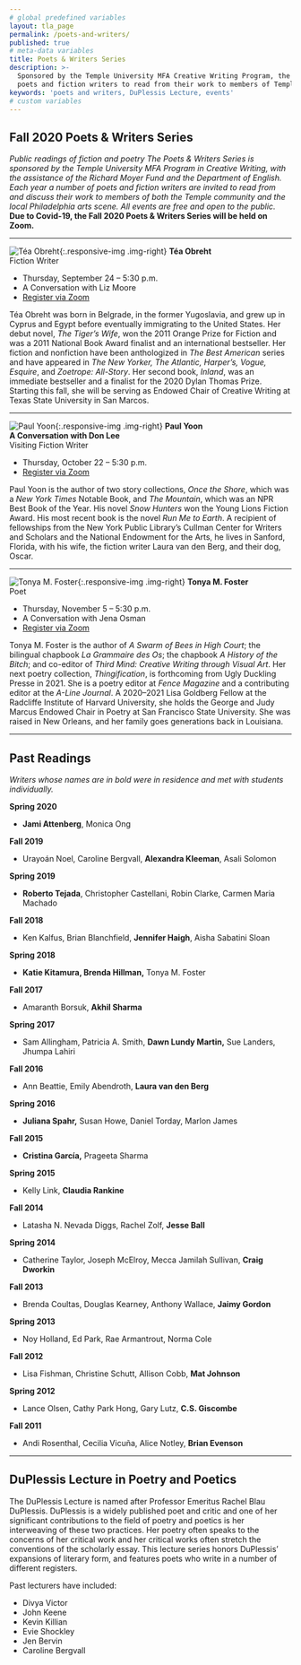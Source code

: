 ```yaml
---
# global predefined variables
layout: tla_page
permalink: /poets-and-writers/
published: true
# meta-data variables
title: Poets & Writers Series
description: >-
  Sponsored by the Temple University MFA Creative Writing Program, the Poets and Writers Series invites
  poets and fiction writers to read from their work to members of Temple community and Philadelphia arts scene.
keywords: 'poets and writers, DuPlessis Lecture, events'
# custom variables
---
```

## Fall 2020 Poets & Writers Series
_Public readings of fiction and poetry_
_The Poets & Writers Series is sponsored by the Temple University MFA Program in Creative Writing, with the assistance of the Richard Moyer Fund and the Department of English. Each year a number of poets and fiction writers are invited to read from and discuss their work to members of both the Temple community and the local Philadelphia arts scene. All events are free and open to the public._ **Due to Covid-19, the Fall 2020 Poets & Writers Series will be held on Zoom.**

___

![Téa Obreht]({{site.baseurl}}/media/){:.responsive-img .img-right}
**Téa Obreht**<br/>
Fiction Writer<br/>

- Thursday, September 24 – 5:30 p.m.<br/>
- A Conversation with Liz Moore<br/>
- [Register via Zoom](https://temple.zoom.us/webinar/register/WN_g3AmifDHT42YRCDX1tsiVQ)<br>

Téa Obreht was born in Belgrade, in the former Yugoslavia, and grew up in Cyprus and Egypt before eventually immigrating to the United States. Her debut novel, _The Tiger’s Wife_, won the 2011 Orange Prize for Fiction and was a 2011 National Book Award finalist and an international bestseller. Her fiction and nonfiction have been anthologized in _The Best American_ series and have appeared in _The New Yorker, The Atlantic, Harper’s, Vogue, Esquire_, and _Zoetrope: All-Story_. Her second book, _Inland_, was an immediate bestseller and a finalist for the 2020 Dylan Thomas Prize. Starting this fall, she will be serving as Endowed Chair of Creative Writing at Texas State University in San Marcos.   

___

![Paul Yoon]({{site.baseurl}}/media/){:.responsive-img .img-right}
**Paul Yoon**<br>
**A Conversation with Don Lee**<br>
Visiting Fiction Writer<br/>

- Thursday, October 22 – 5:30 p.m.
- [Register via Zoom](https://temple.zoom.us/webinar/register/WN_4UIjvmO6Sw-k625Cw6V4ng)<br>

Paul Yoon is the author of two story collections, _Once the Shore_, which was a _New York Times_ Notable Book, and _The Mountain_, which was an NPR Best Book of the Year. His novel _Snow Hunters_ won the Young Lions Fiction Award. His most recent book is the novel _Run Me to Earth_. A recipient of fellowships from the New York Public Library’s Cullman Center for Writers and Scholars and the National Endowment for the Arts, he lives in Sanford, Florida, with his wife, the fiction writer Laura van den Berg, and their dog, Oscar. 

___

![Tonya M. Foster]({{site.baseurl}}/media/){:.responsive-img .img-right}
**Tonya M. Foster**<br/>
Poet<br/>

- Thursday, November 5 – 5:30 p.m.<br/>
- A Conversation with Jena Osman<br>
- [Register via Zoom](https://temple.zoom.us/webinar/register/WN_N5Oni2VgQdyS1iuW2CNT0w)<br>

Tonya M. Foster is the author of _A Swarm of Bees in High Court_; the bilingual chapbook _La Grammaire des Os_; the chapbook _A History of the Bitch_; and co-editor of _Third Mind: Creative Writing through Visual Art_. Her next poetry collection, _Thingification_, is forthcoming from Ugly Duckling Presse in 2021. She is a poetry editor at _Fence Magazine_ and a contributing editor at the _A-Line Journal_. A 2020–2021 Lisa Goldberg Fellow at the Radcliffe Institute of Harvard University, she holds the George and Judy Marcus Endowed Chair in Poetry at San Francisco State University. She was raised in New Orleans, and her family goes generations back in Louisiana.

___

## Past Readings

_Writers whose names are in bold were in residence and met with students individually._

**Spring 2020**
- **Jami Attenberg**, Monica Ong

**Fall 2019**
- Urayoán Noel, Caroline Bergvall, **Alexandra Kleeman**, Asali Solomon

**Spring 2019**
- **Roberto Tejada**, Christopher Castellani, Robin Clarke, Carmen Maria Machado

**Fall 2018**
- Ken Kalfus, Brian Blanchfield, **Jennifer Haigh**, Aisha Sabatini Sloan

**Spring 2018**
- **Katie Kitamura, Brenda Hillman,** Tonya M. Foster

**Fall 2017**
- Amaranth Borsuk, **Akhil Sharma**

**Spring 2017**
- Sam Allingham, Patricia A. Smith, **Dawn Lundy Martin,** Sue Landers, Jhumpa Lahiri

**Fall 2016**
- Ann Beattie, Emily Abendroth, **Laura van den Berg**

**Spring 2016**
- **Juliana Spahr,** Susan Howe, Daniel Torday, Marlon James

**Fall 2015**
- **Cristina García,** Prageeta Sharma

**Spring 2015**
- Kelly Link, **Claudia Rankine**

**Fall 2014**
- Latasha N. Nevada Diggs, Rachel Zolf, **Jesse Ball**

**Spring 2014**
- Catherine Taylor, Joseph McElroy, Mecca Jamilah Sullivan, **Craig Dworkin**

**Fall 2013**
- Brenda Coultas, Douglas Kearney, Anthony Wallace, **Jaimy Gordon**

**Spring 2013**
- Noy Holland, Ed Park, Rae Armantrout, Norma Cole

**Fall 2012**
- Lisa Fishman, Christine Schutt, Allison Cobb, **Mat Johnson**

**Spring 2012**
- Lance Olsen, Cathy Park Hong, Gary Lutz, **C.S. Giscombe**

**Fall 2011**
- Andi Rosenthal, Cecilia Vicuña, Alice Notley, **Brian Evenson**

___

## DuPlessis Lecture in Poetry and Poetics
The DuPlessis Lecture is named after Professor Emeritus Rachel Blau DuPlessis. DuPlessis is a widely published poet and critic and one of her significant contributions to the field of poetry and poetics is her interweaving of these two practices. Her poetry often speaks to the concerns of her critical work and her critical works often stretch the conventions of the scholarly essay. This lecture series honors DuPlessis’ expansions of literary form, and features poets who write in a number of different registers.

Past lecturers have included:
- Divya Victor
- John Keene
- Kevin Killian
- Evie Shockley
- Jen Bervin
- Caroline Bergvall

